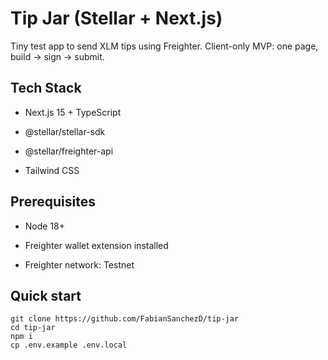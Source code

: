 # Tip Jar (Stellar + Next.js)

Tiny test app to send XLM tips using Freighter.
Client-only MVP: one page, build -> sign -> submit.

## Tech Stack

- Next.js 15 + TypeScript

- @stellar/stellar-sdk

- @stellar/freighter-api

- Tailwind CSS

## Prerequisites

- Node 18+

- Freighter wallet extension installed

- Freighter network: Testnet

## Quick start
```
git clone https://github.com/FabianSanchezD/tip-jar
cd tip-jar
npm i
cp .env.example .env.local
```